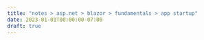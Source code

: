 ```yaml
---
title: "notes > asp.net > blazor > fundamentals > app startup"
date: 2023-01-01T00:00:00-07:00
draft: true
---
```

